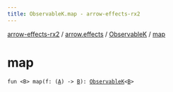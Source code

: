 ```yaml
---
title: ObservableK.map - arrow-effects-rx2
---
```


[arrow-effects-rx2](../../index.html) / [arrow.effects](../index.html) / [ObservableK](index.html) / [map](./map.html)

# map

`fun <B> map(f: (`[`A`](index.html#A)`) -> `[`B`](map.html#B)`): `[`ObservableK`](index.html)`<`[`B`](map.html#B)`>`